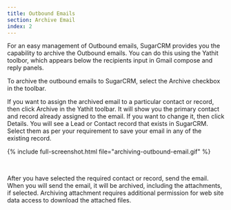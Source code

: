 ```yaml
---
title: Outbound Emails
section: Archive Email
index: 2
---
```


For an easy management of Outbound emails, SugarCRM provides you the capability to archive the Outbound emails. You can do this using the Yathit toolbor, which appears below the recipients input in Gmail compose and reply panels. 

To archive the outbound emails to SugarCRM, select the Archive checkbox in the toolbar.

If you want to assign the archived email to a particular contact or record, then click Archive in the Yathit toolbar. It will show you the primary contact and record already assigned to the email. If you want to change it, then click Details. You will see a Lead or Contact record that exists in SugarCRM. Select them as per your requirement to save your email in any of the existing record. 
 

{% include full-screenshot.html file="archiving-outbound-email.gif" %}

<br/>

After you have selected the required contact or record, send the email. When you will send the email, it will be archived, including the attachments, if selected. Archiving attachment requires additional permission for web site data access to download the attached files.


